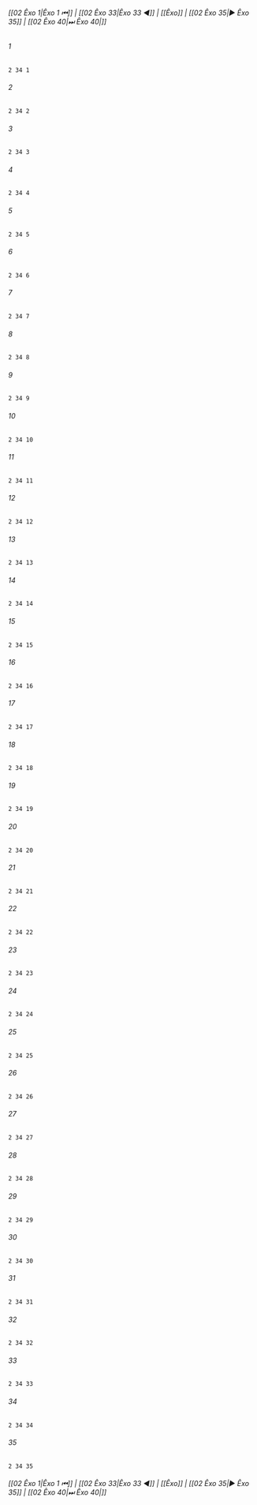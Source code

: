 
###### [[02 Êxo 1|Êxo 1 ⏮]] | [[02 Êxo 33|Êxo 33 ◀]] | [[Êxo]] | [[02 Êxo 35|▶ Êxo 35]] | [[02 Êxo 40|⏭ Êxo 40|]]

###### 1
``` verse
2 34 1 
```
###### 2
``` verse
2 34 2 
```
###### 3
``` verse
2 34 3 
```
###### 4
``` verse
2 34 4 
```
###### 5
``` verse
2 34 5 
```
###### 6
``` verse
2 34 6 
```
###### 7
``` verse
2 34 7 
```
###### 8
``` verse
2 34 8 
```
###### 9
``` verse
2 34 9 
```
###### 10
``` verse
2 34 10 
```
###### 11
``` verse
2 34 11 
```
###### 12
``` verse
2 34 12 
```
###### 13
``` verse
2 34 13 
```
###### 14
``` verse
2 34 14 
```
###### 15
``` verse
2 34 15 
```
###### 16
``` verse
2 34 16 
```
###### 17
``` verse
2 34 17 
```
###### 18
``` verse
2 34 18 
```
###### 19
``` verse
2 34 19 
```
###### 20
``` verse
2 34 20 
```
###### 21
``` verse
2 34 21 
```
###### 22
``` verse
2 34 22 
```
###### 23
``` verse
2 34 23 
```
###### 24
``` verse
2 34 24 
```
###### 25
``` verse
2 34 25 
```
###### 26
``` verse
2 34 26 
```
###### 27
``` verse
2 34 27 
```
###### 28
``` verse
2 34 28 
```
###### 29
``` verse
2 34 29 
```
###### 30
``` verse
2 34 30 
```
###### 31
``` verse
2 34 31 
```
###### 32
``` verse
2 34 32 
```
###### 33
``` verse
2 34 33 
```
###### 34
``` verse
2 34 34 
```
###### 35
``` verse
2 34 35 
```

###### [[02 Êxo 1|Êxo 1 ⏮]] | [[02 Êxo 33|Êxo 33 ◀]] | [[Êxo]] | [[02 Êxo 35|▶ Êxo 35]] | [[02 Êxo 40|⏭ Êxo 40|]]

